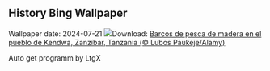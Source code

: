 ## History Bing Wallpaper
Wallpaper date: 2024-07-21
![](https://www.bing.com/th?id=OHR.ZanzibarBoats_ES-ES9050362882_UHD.jpg&w=1000)Download: [Barcos de pesca de madera en el pueblo de Kendwa, Zanzíbar, Tanzania (© Lubos Paukeje/Alamy)](https://www.bing.com/th?id=OHR.ZanzibarBoats_ES-ES9050362882_UHD.jpg)

Auto get programm by LtgX
